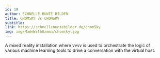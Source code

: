 ```yaml
---
id: 19
author: SCHNELLE BUNTE BILDER
title: CHOM5KY vs CHOMSKY
subtitle:
link: https://schnellebuntebilder.de/chom5ky
img: img/MadeWithGamma/chomsky.jpg
---
```

A mixed reality installation where vvvv is used to orchestrate the logic of various machine learning tools to drive a conversation with the virtual host.